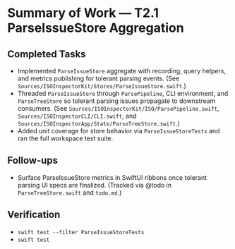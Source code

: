 # Summary of Work — T2.1 ParseIssueStore Aggregation

## Completed Tasks
- Implemented `ParseIssueStore` aggregate with recording, query helpers, and metrics publishing for tolerant parsing events. (See `Sources/ISOInspectorKit/Stores/ParseIssueStore.swift`.)
- Threaded `ParseIssueStore` through `ParsePipeline`, CLI environment, and `ParseTreeStore` so tolerant parsing issues propagate to downstream consumers. (See `Sources/ISOInspectorKit/ISO/ParsePipeline.swift`, `Sources/ISOInspectorCLI/CLI.swift`, and `Sources/ISOInspectorApp/State/ParseTreeStore.swift`.)
- Added unit coverage for store behavior via `ParseIssueStoreTests` and ran the full workspace test suite.

## Follow-ups
- Surface ParseIssueStore metrics in SwiftUI ribbons once tolerant parsing UI specs are finalized. (Tracked via @todo in `ParseTreeStore.swift` and `todo.md`.)

## Verification
- `swift test --filter ParseIssueStoreTests`
- `swift test`
